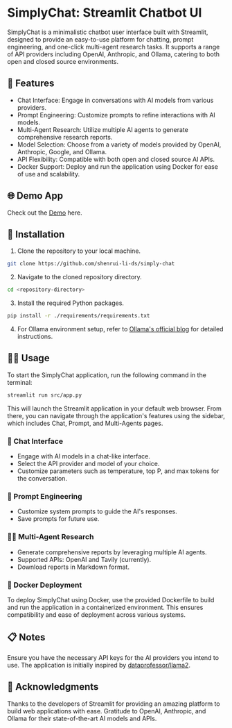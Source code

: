 # SimplyChat: Streamlit Chatbot UI
SimplyChat is a minimalistic chatbot user interface built with Streamlit, designed to provide an easy-to-use platform for chatting, prompt engineering, and one-click multi-agent research tasks. It supports a range of API providers including OpenAI, Anthropic, and Ollama, catering to both open and closed source environments.

## 🌟 Features
- Chat Interface: Engage in conversations with AI models from various providers.
- Prompt Engineering: Customize prompts to refine interactions with AI models.
- Multi-Agent Research: Utilize multiple AI agents to generate comprehensive research reports.
- Model Selection: Choose from a variety of models provided by OpenAI, Anthropic, Google, and Ollama.
- API Flexibility: Compatible with both open and closed source AI APIs.
- Docker Support: Deploy and run the application using Docker for ease of use and scalability.

## 🌐 Demo App
Check out the [Demo](https://simply-chat.streamlit.app/) here.

## 💾 Installation
1. Clone the repository to your local machine.
```bash
git clone https://github.com/shenrui-li-ds/simply-chat
```
2. Navigate to the cloned repository directory.
```bash
cd <repository-directory>
```
3. Install the required Python packages.
```bash
pip install -r ./requirements/requirements.txt
```
4. For Ollama environment setup, refer to [Ollama's official blog](https://ollama.com/blog) for detailed instructions.

## 🧑‍💻 Usage
To start the SimplyChat application, run the following command in the terminal:
```bash
streamlit run src/app.py
```
This will launch the Streamlit application in your default web browser. From there, you can navigate through the application's features using the sidebar, which includes Chat, Prompt, and Multi-Agents pages.

### 💬 Chat Interface
- Engage with AI models in a chat-like interface.
- Select the API provider and model of your choice.
- Customize parameters such as temperature, top P, and max tokens for the conversation.

### 📝 Prompt Engineering
- Customize system prompts to guide the AI's responses.
- Save prompts for future use.

### 🕵️‍♂️ Multi-Agent Research
- Generate comprehensive reports by leveraging multiple AI agents.
- Supported APIs: OpenAI and Tavily (currently).
- Download reports in Markdown format.

### 🐳 Docker Deployment
To deploy SimplyChat using Docker, use the provided Dockerfile to build and run the application in a containerized environment. This ensures compatibility and ease of deployment across various systems.

## 📋 Notes
Ensure you have the necessary API keys for the AI providers you intend to use.
The application is initially inspired by [dataprofessor/llama2](https://github.com/dataprofessor/llama2).

## 👏 Acknowledgments
Thanks to the developers of Streamlit for providing an amazing platform to build web applications with ease.
Gratitude to OpenAI, Anthropic, and Ollama for their state-of-the-art AI models and APIs.
